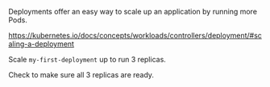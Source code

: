 Deployments offer an easy way to scale up an application by running more Pods. 

https://kubernetes.io/docs/concepts/workloads/controllers/deployment/#scaling-a-deployment

Scale `my-first-deployment` up to run 3 replicas.

Check to make sure all 3 replicas are ready.
